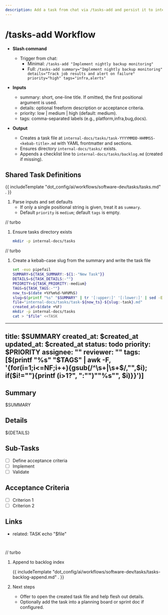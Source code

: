 ```yaml
---
description: Add a task from chat via /tasks-add and persist it to internal-docs/tasks
---
```


# /tasks-add Workflow

- __Slash command__
  - Trigger from chat:
    - Minimal: `/tasks-add "Implement nightly backup monitoring"`
    - Full: `/tasks-add summary="Implement nightly backup monitoring" details="Track job results and alert on failure" priority="high" tags="infra,alerts"`

- __Inputs__
  - summary: short, one-line title. If omitted, the first positional argument is used.
  - details: optional freeform description or acceptance criteria.
  - priority: low | medium | high (default: medium).
  - tags: comma-separated labels (e.g., platform,infra,bug,docs).

- __Output__
  - Creates a task file at `internal-docs/tasks/task-YYYYMMDD-HHMMSS-<kebab-title>.md` with YAML frontmatter and sections.
  - Ensures directory `internal-docs/tasks/` exists.
  - Appends a checklist line to `internal-docs/tasks/backlog.md` (created if missing).

## Shared Task Definitions

{{ includeTemplate "dot_config/ai/workflows/software-dev/tasks/tasks.md" . }}

1) Parse inputs and set defaults
   - If only a single positional string is given, treat it as `summary`.
   - Default `priority` is `medium`; default `tags` is empty.

// turbo
1) Ensure tasks directory exists
   
   ```bash
   mkdir -p internal-docs/tasks
   ```

// turbo
1) Create a kebab-case slug from the summary and write the task file
   
   ```bash
   set -euo pipefail
   SUMMARY=${TASK_SUMMARY:-${1:-"New Task"}}
   DETAILS=${TASK_DETAILS:-""}
   PRIORITY=${TASK_PRIORITY:-medium}
   TAGS=${TASK_TAGS:-""}
   now_ts=$(date +%Y%m%d-%H%M%S)
   slug=$(printf "%s" "$SUMMARY" | tr '[:upper:]' '[:lower:]' | sed -E 's/[^a-z0-9]+/-/g; s/-+/-/g; s/^-|-$//g')
   file="internal-docs/tasks/task-${now_ts}-${slug:-task}.md"
   created_at=$(date +%F)
   mkdir -p internal-docs/tasks
   cat > "$file" <<TASK
---
title: $SUMMARY
created_at: $created_at
updated_at: $created_at
status: todo
priority: $PRIORITY
assignee: ""
reviewer: ""
tags: [$(printf "%s" "$TAGS" | awk -F, '{for(i=1;i<=NF;i++){gsub(/^\s+|\s+$/,"",$i); if($i!=""){printf (i>1?", ":"")"\"%s\"", $i)}}')]
---

## Summary

$SUMMARY

## Details

${DETAILS}

## Sub-Tasks

- [ ] Define acceptance criteria
- [ ] Implement
- [ ] Validate

## Acceptance Criteria

- [ ] Criterion 1
- [ ] Criterion 2

## Links

- related:
TASK
   echo "$file"
   ```


// turbo
1) Append to backlog index

   
   {{ includeTemplate "dot_config/ai/workflows/software-dev/tasks/tasks-backlog-append.md" . }}


1) Next steps

   - Offer to open the created task file and help flesh out details.
   - Optionally add the task into a planning board or sprint doc if configured.
